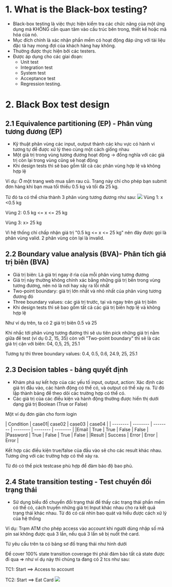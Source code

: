 # 1. What is the Black-box testing?
* Black-box testing là việc thực hiện kiểm tra các chức năng của một ứng dụng mà KHÔNG cần quan tâm vào cấu trúc bên trong, thiết kế hoặc mã hóa của nó.
* Mục đích chính là xác nhận phần mềm có hoạt động đáp ứng với tài liệu đặc tả hay mong đợi của khách hàng hay không. 
* Thường được thực hiện bởi các testers.
* Được áp dụng cho các giai đoạn:
   + Unit test
   + Integration test
   + System test
   + Acceptance test
   + Regression testing.
# 2. Black Box test design
## 2.1 Equivalence partitioning (EP) - Phân vùng tương đương (EP)
- Kỹ thuật phân vùng các input, output thành các khu vực có hành vi tương tự để được xử lý theo cùng một cách giống nhau
- Một giá trị trong vùng tương đương hoạt động -> đồng nghĩa với các giá trị còn lại trong vùng cũng sẽ hoạt động 
- Khi design tests thì sẽ bao gồm tất cả các phân vùng hợp lệ và không hợp lệ

Ví dụ: Ở một trang web mua sắm rau củ. Trang này chỉ cho phép bạn submit đơn hàng khi bạn mua tối thiếu 0.5 kg và tối đa 25 kg. 

Từ đó ta có thể chia thành 3 phân vùng tương đương như sau: 
 ![](https://images.viblo.asia/b9353a08-3ed9-4d3e-99e7-96f0c81ca2b3.png)
Vùng 1: x <0.5 kg

Vùng 2: 0.5 kg <= x <= 25 kg

Vùng 3: x> 25 kg

Vì hệ thống chỉ chấp nhận giá trị  "0.5 kg <= x <= 25 kg" nên đây được gọi là phân vùng valid. 2 phân vùng còn lại là invalid. 
## 2.2 Boundary value analysis (BVA)- Phân tích giá trị biên (BVA)
- Giá trị biên: Là giá trị ngay ở rìa của mỗi phân vùng tương đương
- Giá trị này thường không chính xác bằng những giá trị bên trong vùng tương đương, nên nó là nơi hay xảy ra lỗi nhất 
- Two-point boundary: giá trị lớn nhất và nhỏ nhất của phân vùng tương đương đó
- Three boundary values: các giá trị trước, tại và ngay trên giá trị biên
- Khi design tests thì sẽ bao gồm tất cả các giá trị biên hợp lệ và không hợp lệ

Như ví dụ trên, ta có 2 giá trị biên 0.5 và 25 

 Khi nhắc tới phân vùng tương đương thì sẽ ưu tiên pick những giá trị nằm giữa để test (ví dụ 0.2, 15, 35) còn với "Two-point boundary" thì sẽ là các giá trị cận với biên: 04, 0,5, 25, 25.1
 
Tương tự thì three boundary values: 0.4, 0.5, 0.6, 24.9, 25, 25.1

## 2.3 Decision tables - bảng quyết định
- Khám phá sự kết hợp của các yếu tố input, output, action: Xác định các giá trị đầu vào, các hành động có thể có, và output có thể xảy ra. Từ đó lập thành bảng để theo dõi các trường hợp có thể có. 
- Các giá trị của các điều kiện và hành động thường được hiển thị dưới dạng giá trị Boolean (True or False)

Một ví dụ đơn giản cho form login 

| Condition | case01| case02 | case03 | case04 |
| -------- | -------- | -------- |  -------- |  -------- |  -------- |
|Email     | True     | True     | False | False |
|Password      | True     | False     | True | False |
|Result     | Success     | Error     | Error | Error |

Kết hợp các điều kiện true/false của đầu vào sẽ cho các result khác nhau. Tương ứng với các trường hợp có thể xảy ra. 

Từ đó có thể pick testcase phù hợp để đảm bảo độ bao phủ. 
## 2.4 State transition testing - Test chuyển đổi trạng thái
- Sử dụng biểu đồ chuyển đổi trạng thái để thấy các trạng thái phần mềm có thể có, cách truyền những giá trị Input khác nhau cho ra kết quả trạng thái khác nhau. Từ đó có cái nhìn bao quát và hiểu được cách xử lý của hệ thống 

Ví dụ: Trạm ATM cho phép access vào account khi người dùng nhập số mã pin sai không được quá 3 lần, nếu quá 3 lần sẽ bị nuốt thẻ card.

Từ yêu cầu trên ta có bảng sơ đồ trạng thái như hình dưới

Để cover 100% state transition coverage thì phải đảm bảo tất cả state được đi qua => như ví dụ này thì chúng ta đang có 2 tcs như sau:

TC1: Start ==> Access to account

TC2: Start ==> Eat Card
![](https://images.viblo.asia/9332c20c-5181-4358-9b11-3eb21850d895.png)